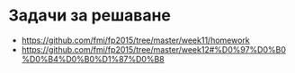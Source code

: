 # Задачи за решаване

* <https://github.com/fmi/fp2015/tree/master/week11/homework>
* <https://github.com/fmi/fp2015/tree/master/week12#%D0%97%D0%B0%D0%B4%D0%B0%D1%87%D0%B8>
